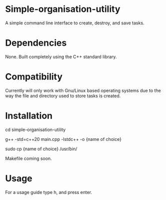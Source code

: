 # Simple-organisation-utility
A simple command line interface to create, destroy, and save tasks.

# Dependencies
None. Built completely using the C++ standard library. 

# Compatibility
Currently will only work with Gnu/Linux based operating systems due to the way the file and directory used to store tasks is created. 

# Installation
cd simple-organisation-utility

g++ -std=c++20 main.cpp -lstdc++ -o {name of choice}

sudo cp {name of choice} /usr/bin/

Makefile coming soon. 

# Usage
For a usage guide type h, and press enter.
